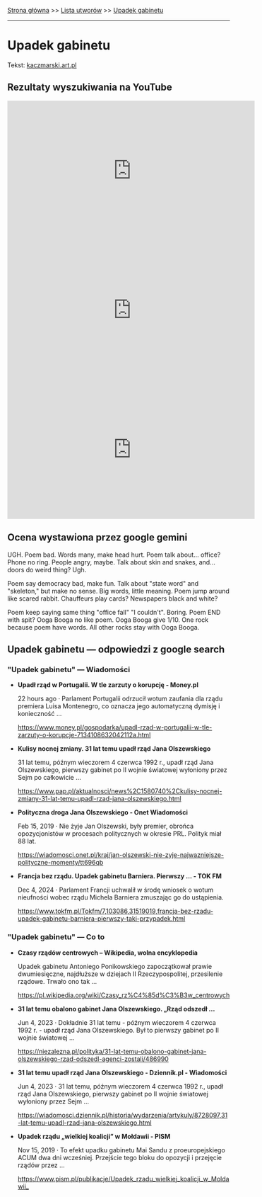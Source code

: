 [Strona główna](../index.md) >> [Lista utworów](../list.md) >> [Upadek gabinetu](616.md)

---

# Upadek gabinetu

Tekst: [kaczmarski.art.pl](https://www.kaczmarski.art.pl/tworczosc/wiersze/upadek-gabinetu/)

## Rezultaty wyszukiwania na YouTube

<iframe width="560" height="315" src="https://www.youtube.com/embed/v4L49lnd5bQ?si=IdontcarewhotheIRSsendsImnotpayingtaxes" title="YouTube video player" frameborder="0" allow="accelerometer; autoplay; clipboard-write; encrypted-media; gyroscope; picture-in-picture; web-share" referrerpolicy="strict-origin-when-cross-origin" allowfullscreen></iframe>

<iframe width="560" height="315" src="https://www.youtube.com/embed/I71vkKxRNaw?si=IdontcarewhotheIRSsendsImnotpayingtaxes" title="YouTube video player" frameborder="0" allow="accelerometer; autoplay; clipboard-write; encrypted-media; gyroscope; picture-in-picture; web-share" referrerpolicy="strict-origin-when-cross-origin" allowfullscreen></iframe>

<iframe width="560" height="315" src="https://www.youtube.com/embed/7tsVVzQ0g0Y?si=IdontcarewhotheIRSsendsImnotpayingtaxes" title="YouTube video player" frameborder="0" allow="accelerometer; autoplay; clipboard-write; encrypted-media; gyroscope; picture-in-picture; web-share" referrerpolicy="strict-origin-when-cross-origin" allowfullscreen></iframe>

## Ocena wystawiona przez google gemini

UGH. Poem bad. Words many, make head hurt. Poem talk about... office? Phone no ring. People angry, maybe. Talk about skin and snakes, and... doors do weird thing? Ugh.

Poem say democracy bad, make fun. Talk about "state word" and "skeleton," but make no sense. Big words, little meaning. Poem jump around like scared rabbit. Chauffeurs play cards? Newspapers black and white?

Poem keep saying same thing "office fall" "I couldn't". Boring. Poem END with spit? Ooga Booga no like poem. Ooga Booga give 1/10. One rock because poem have words. All other rocks stay with Ooga Booga.


## Upadek gabinetu — odpowiedzi z google search

### "Upadek gabinetu" — Wiadomości

- **Upadł rząd w Portugalii. W tle zarzuty o korupcję - Money.pl**

    22 hours ago  ·  Parlament Portugalii odrzucił wotum zaufania dla rządu premiera Luisa Montenegro, co oznacza jego automatyczną dymisję i konieczność ... 

   <https://www.money.pl/gospodarka/upadl-rzad-w-portugalii-w-tle-zarzuty-o-korupcje-7134108632042112a.html>
- **Kulisy nocnej zmiany. 31 lat temu upadł rząd Jana Olszewskiego**

    31 lat temu, późnym wieczorem 4 czerwca 1992 r., upadł rząd Jana Olszewskiego, pierwszy gabinet po II wojnie światowej wyłoniony przez Sejm po całkowicie ... 

   <https://www.pap.pl/aktualnosci/news%2C1580740%2Ckulisy-nocnej-zmiany-31-lat-temu-upadl-rzad-jana-olszewskiego.html>
- **Polityczna droga Jana Olszewskiego - Onet Wiadomości**

    Feb 15, 2019  ·  Nie żyje Jan Olszewski, były premier, obrońca opozycjonistów w procesach politycznych w okresie PRL. Polityk miał 88 lat. 

   <https://wiadomosci.onet.pl/kraj/jan-olszewski-nie-zyje-najwazniejsze-polityczne-momenty/tt696qb>
- **Francja bez rządu. Upadek gabinetu Barniera. Pierwszy ... - TOK FM**

    Dec 4, 2024  ·  Parlament Francji uchwalił w środę wniosek o wotum nieufności wobec rządu Michela Barniera zmuszając go do ustąpienia. 

   <https://www.tokfm.pl/Tokfm/7,103086,31519019,francja-bez-rzadu-upadek-gabinetu-barniera-pierwszy-taki-przypadek.html>

### "Upadek gabinetu" — Co to

- **Czasy rządów centrowych – Wikipedia, wolna encyklopedia**

    Upadek gabinetu Antoniego Ponikowskiego zapoczątkował prawie dwumiesięczne, najdłuższe w dziejach II Rzeczypospolitej, przesilenie rządowe. Trwało ono tak ... 

   <https://pl.wikipedia.org/wiki/Czasy_rz%C4%85d%C3%B3w_centrowych>
- **31 lat temu obalono gabinet Jana Olszewskiego. „Rząd odszedł ...**

    Jun 4, 2023  ·  Dokładnie 31 lat temu - późnym wieczorem 4 czerwca 1992 r. - upadł rząd Jana Olszewskiego. Był to pierwszy gabinet po II wojnie światowej ... 

   <https://niezalezna.pl/polityka/31-lat-temu-obalono-gabinet-jana-olszewskiego-rzad-odszedl-agenci-zostali/486990>
- **31 lat temu upadł rząd Jana Olszewskiego - Dziennik.pl - Wiadomości**

    Jun 4, 2023  ·  31 lat temu, późnym wieczorem 4 czerwca 1992 r., upadł rząd Jana Olszewskiego, pierwszy gabinet po II wojnie światowej wyłoniony przez Sejm ... 

   <https://wiadomosci.dziennik.pl/historia/wydarzenia/artykuly/8728097,31-lat-temu-upadl-rzad-jana-olszewskiego.html>
- **Upadek rządu „wielkiej koalicji” w Mołdawii - PISM**

    Nov 15, 2019  ·  To efekt upadku gabinetu Mai Sandu z proeuropejskiego ACUM dwa dni wcześniej. Przejście tego bloku do opozycji i przejęcie rządów przez ... 

   <https://www.pism.pl/publikacje/Upadek_rzadu_wielkiej_koalicji_w_Moldawii_>

